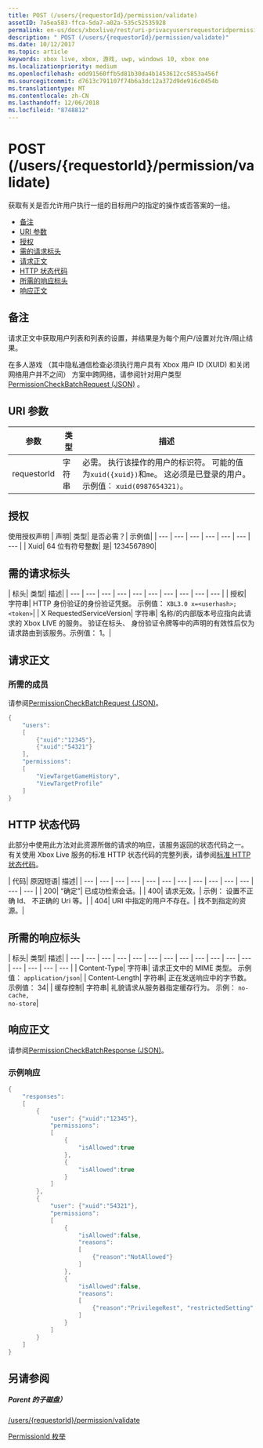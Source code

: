 ```yaml
---
title: POST (/users/{requestorId}/permission/validate)
assetID: 7a5ea583-ffca-5da7-a02a-535c52535928
permalink: en-us/docs/xboxlive/rest/uri-privacyusersrequestoridpermissionvalidatepost.html
description: " POST (/users/{requestorId}/permission/validate)"
ms.date: 10/12/2017
ms.topic: article
keywords: xbox live, xbox, 游戏, uwp, windows 10, xbox one
ms.localizationpriority: medium
ms.openlocfilehash: edd91560ffb5d81b30da4b1453612cc5853a456f
ms.sourcegitcommit: d7613c791107f74b6a3dc12a372d9de916c0454b
ms.translationtype: MT
ms.contentlocale: zh-CN
ms.lasthandoff: 12/06/2018
ms.locfileid: "8748812"
---
```

# <a name="post-usersrequestoridpermissionvalidate"></a>POST (/users/{requestorId}/permission/validate)
获取有关是否允许用户执行一组的目标用户的指定的操作或否答案的一组。

  * [备注](#ID4EQ)
  * [URI 参数](#ID4ECB)
  * [授权](#ID4ENB)
  * [需的请求标头](#ID4ESC)
  * [请求正文](#ID4E4D)
  * [HTTP 状态代码](#ID4ETE)
  * [所需的响应标头](#ID4EIG)
  * [响应正文](#ID4E5H)

<a id="ID4EQ"></a>


## <a name="remarks"></a>备注

请求正文中获取用户列表和列表的设置，并结果是为每个用户/设置对允许/阻止结果。

在多人游戏 （其中隐私通信检查必须执行用户具有 Xbox 用户 ID (XUID) 和关闭网络用户并不之间） 方案中跨网络，请参阅针对用户类型[PermissionCheckBatchRequest (JSON)](../../json/json-permissioncheckbatchrequest.md) 。

<a id="ID4ECB"></a>


## <a name="uri-parameters"></a>URI 参数

| 参数| 类型| 描述|
| --- | --- | --- |
| requestorId| 字符串| 必需。 执行该操作的用户的标识符。 可能的值为<code>xuid({xuid})</code>和<code>me</code>。 这必须是已登录的用户。 示例值： <code>xuid(0987654321)</code>。|

<a id="ID4ENB"></a>


## <a name="authorization"></a>授权

使用授权声明 | 声明| 类型| 是否必需？| 示例值|
| --- | --- | --- | --- | --- | --- | --- |
| Xuid| 64 位有符号整数| 是| 1234567890|

<a id="ID4ESC"></a>


## <a name="required-request-headers"></a>需的请求标头

| 标头| 类型| 描述|
| --- | --- | --- | --- | --- | --- | --- | --- | --- | --- |
| 授权| 字符串| HTTP 身份验证的身份验证凭据。 示例值： <code>XBL3.0 x=&lt;userhash>;&lt;token></code>|
| X RequestedServiceVersion| 字符串| 名称/的内部版本号应指向此请求的 Xbox LIVE 的服务。 验证在标头、 身份验证令牌等中的声明的有效性后仅为请求路由到该服务。示例值： 1。|

<a id="ID4E4D"></a>


## <a name="request-body"></a>请求正文

<a id="ID4EDE"></a>


### <a name="required-members"></a>所需的成员

请参阅[PermissionCheckBatchRequest (JSON)](../../json/json-permissioncheckbatchrequest.md)。


```cpp
{
    "users":
    [
        {"xuid":"12345"},
        {"xuid":"54321"}
    ],
    "permissions":
    [
        "ViewTargetGameHistory",
        "ViewTargetProfile"
    ]
}

```


<a id="ID4ETE"></a>


## <a name="http-status-codes"></a>HTTP 状态代码

此部分中使用此方法对此资源所做的请求的响应，该服务返回的状态代码之一。 有关使用 Xbox Live 服务的标准 HTTP 状态代码的完整列表，请参阅[标准 HTTP 状态代码](../../additional/httpstatuscodes.md)。

| 代码| 原因短语| 描述|
| --- | --- | --- | --- | --- | --- | --- | --- | --- | --- | --- | --- | --- |
| 200| “确定”| 已成功检索会话。|
| 400| 请求无效。| 示例： 设置不正确 Id、 不正确的 Uri 等。|
| 404| URI 中指定的用户不存在。| 找不到指定的资源。|

<a id="ID4EIG"></a>


## <a name="required-response-headers"></a>所需的响应标头

| 标头| 类型| 描述|
| --- | --- | --- | --- | --- | --- | --- | --- | --- | --- | --- | --- | --- | --- | --- | --- |
| Content-Type| 字符串| 请求正文中的 MIME 类型。 示例值： <code>application/json</code>|
| Content-Length| 字符串| 正在发送响应中的字节数。 示例值： 34|
| 缓存控制| 字符串| 礼貌请求从服务器指定缓存行为。 示例： <code>no-cache, no-store</code>|

<a id="ID4E5H"></a>


## <a name="response-body"></a>响应正文

请参阅[PermissionCheckBatchResponse (JSON)](../../json/json-permissioncheckbatchresponse.md)。

<a id="ID4ELAAC"></a>


### <a name="sample-response"></a>示例响应


```cpp
{
    "responses":
    [
        {
            "user": {"xuid":"12345"},
            "permissions":
            [
                {
                    "isAllowed":true
                },
                {
                    "isAllowed":true
                }
            ]
        },
        {
            "user": {"xuid":"54321"},
            "permissions":
            [
                {
                    "isAllowed":false,
                    "reasons":
                    [
                        {"reason":"NotAllowed"}
                    ]
                },
                {
                    "isAllowed":false,
                    "reasons":
                    [
                        {"reason":"PrivilegeRest", "restrictedSetting":"AllowProfileViewing"}
                    ]
                }
            ]
        }
    ]
}

```


<a id="ID4EVAAC"></a>


## <a name="see-also"></a>另请参阅

<a id="ID4EXAAC"></a>


##### <a name="parent"></a>Parent 的子磁盘）

[/users/{requestorId}/permission/validate](uri-privacyusersrequestoridpermissionvalidate.md)

 [PermissionId 枚举](../../enums/privacy-enum-permissionid.md)

